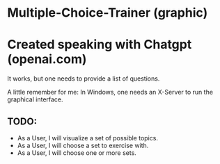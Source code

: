 # Multiple-Choice-Trainer (graphic)
# Created speaking with Chatgpt (openai.com)

It works, but one needs to provide a list of questions.

A little remember for me: In Windows, one needs an X-Server to run the graphical interface.

## TODO:
- As a User, I will visualize a set of possible topics.
- As a User, I will choose a set to exercise with.
- As a User, I will choose one or more sets.


